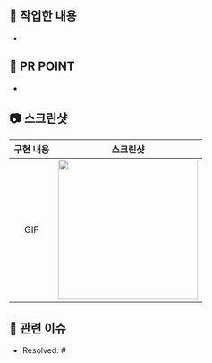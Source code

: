 ## 💌 작업한 내용

<!-- 아래 리스트를 지우고, 작업 내용을 적어주세요. -->
- 


## 💭 PR POINT

<!-- 덧붙이고 싶은 내용이 있다면! -->
- 


## 📷 스크린샷

<!-- 작업한 화면이 있다면 스크린 샷으로 첨부해주세요. -->

|    구현 내용    |   스크린샷   |
| :-------------: | :----------: |
| GIF | <img src = "" width ="250">|

## 💐 관련 이슈

<!-- 작업한 이슈번호를 # 뒤에 붙여주세요. 수고했습니다~* -->
- Resolved: #
